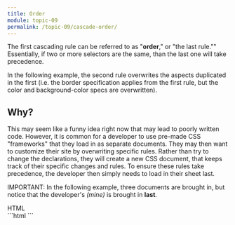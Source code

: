 ```yaml
---
title: Order
module: topic-09
permalink: /topic-09/cascade-order/
---
```


<div class="divider-heading"></div>

The first cascading rule can be referred to as "**order**," or "the last rule."" Essentially, if two or more selectors are the same, than the last one will take precedence.

In the following example, the second rule overwrites the aspects duplicated in the first (i.e. the border specification applies from the first rule, but the color and background-color specs are overwritten).

<div class="codepen-embed">
  <p data-height="400" data-theme-id="30567" data-slug-hash="vePKWJ" data-default-tab="css,result" data-user="Media-Ed-Online" data-embed-version="2" data-pen-title="[Topic-07]  Cascading, Pt. 1" class="codepen"></p>
</div>


## Why?

This may seem like a funny idea right now that may lead to poorly written code. However, it is common for a developer to use pre-made CSS "frameworks" that they load in as separate documents. They may then want to customize their site by overwriting specific rules. Rather than try to change the declarations, they will create a new CSS document, that keeps track of their specific changes and rules. To ensure these rules take precedence, the developer then simply needs to load in their sheet last.

<span class="label label-danger">IMPORTANT:</span> In the following example, three documents are brought in, but notice that the developer's _(mine)_ is brought in **last**.

<div class="code-heading">
  <span class="html">HTML</span>
</div>
```html
<head>
  <link rel="stylesheet" href="https://www.example.com/reset.css">
  <link rel="stylesheet" href="./css/bootstrap.css">
  <link rel="stylesheet" href="./css/my-custom-style.css">
</head>
```

